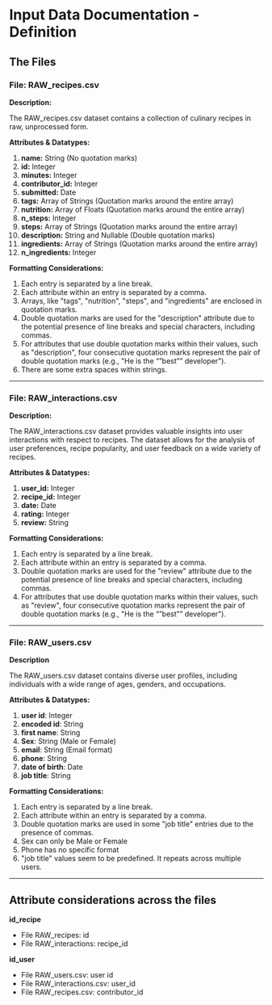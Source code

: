# Input Data Documentation - Definition

## The Files

### File: RAW_recipes.csv

**Description:**

The RAW_recipes.csv dataset contains a collection of culinary recipes in raw, unprocessed form.

**Attributes & Datatypes:**

1. **name:** String (No quotation marks)
2. **id:** Integer
3. **minutes:** Integer
4. **contributor_id:** Integer
5. **submitted:** Date
6. **tags:** Array of Strings (Quotation marks around the entire array)
7. **nutrition:** Array of Floats (Quotation marks around the entire array)
8. **n_steps:** Integer
9. **steps:** Array of Strings (Quotation marks around the entire array)
10. **description:** String and Nullable (Double quotation marks)
11. **ingredients:** Array of Strings (Quotation marks around the entire array)
12. **n_ingredients:** Integer

**Formatting Considerations:**

1. Each entry is separated by a line break.
2. Each attribute within an entry is separated by a comma.
3. Arrays, like "tags", "nutrition", "steps", and "ingredients" are enclosed in quotation marks.
4. Double quotation marks are used for the "description" attribute due to the potential presence of line breaks and special characters, including commas.
5. For attributes that use double quotation marks within their values, such as "description", four consecutive quotation marks represent the pair of double quotation marks (e.g., "He is the “”best”” developer").
6. There are some extra spaces within strings.

---

### File: RAW_interactions.csv

**Description:**

The RAW_interactions.csv dataset provides valuable insights into user interactions with respect to recipes. The dataset allows for the analysis of user preferences, recipe popularity, and user feedback on a wide variety of recipes. 

**Attributes & Datatypes:**

1. **user_id:** Integer
2. **recipe_id:** Integer
3. **date:** Date
4. **rating:** Integer
5. **review:** String

**Formatting Considerations:**

1. Each entry is separated by a line break.
2. Each attribute within an entry is separated by a comma.
3. Double quotation marks are used for the "review" attribute due to the potential presence of line breaks and special characters, including commas.
4. For attributes that use double quotation marks within their values, such as "review", four consecutive quotation marks represent the pair of double quotation marks (e.g., "He is the “”best”” developer").

---

### File: RAW_users.csv

**Description**

The RAW_users.csv dataset contains diverse user profiles, including individuals with a wide range of ages, genders, and occupations. 

**Attributes & Datatypes:**

1. **user id**: Integer
2. **encoded id**: String
3. **first name**: String
4. **Sex**: String (Male or Female)
5. **email**: String (Email format)
6. **phone**: String
7. **date of birth**: Date
8. **job title**: String

**Formatting Considerations:**

1. Each entry is separated by a line break.
2. Each attribute within an entry is separated by a comma.
3. Double quotation marks are used in some "job title" entries due to the presence of commas.
4. Sex can only be Male or Female
5. Phone has no specific format
6. "job title" values seem to be predefined. It repeats across multiple users.

---


## Attribute considerations across the files 

**id_recipe**
- File RAW_recipes: id
- File RAW_interactions: recipe_id

**id_user**
- File RAW_users.csv: user id
- File RAW_interactions.csv: user_id
- File RAW_recipes.csv: contributor_id